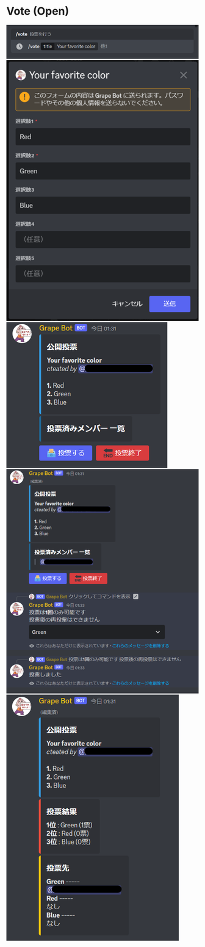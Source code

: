 # Vote (Open)

![](src/2023-01-03-012859.png)
![](src/2023-01-03-013129.png)
![](src/2023-01-03-013247.png)
![](src/2023-01-03-013409.png)
![](src/2023-01-03-013459.png)
